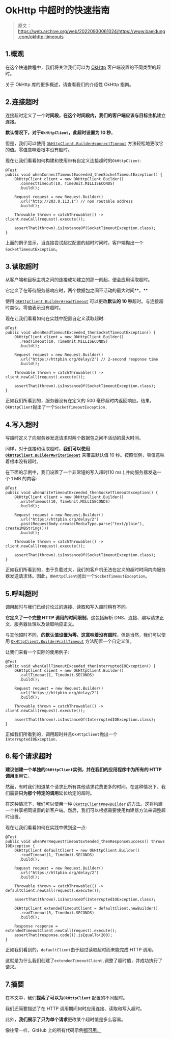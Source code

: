 # OkHttp 中超时的快速指南

> 原文：<https://web.archive.org/web/20220930061024/https://www.baeldung.com/okhttp-timeouts>

## 1.概观

在这个快速教程中，我们将关注我们可以为 [OkHttp](https://web.archive.org/web/20221227153527/https://square.github.io/okhttp/) 客户端设置的不同类型的超时。

关于 OkHttp 库的更多概述，请查看我们的介绍性 OkHttp 指南。

## 2.连接超时

连接超时定义了一个**时间段，在这个时间段内，我们的客户端应该与目标主机**建立连接。

**默认情况下，对于`OkHttpClient`，此超时设置为 10 秒**。

但是，我们可以使用 [`OkHttpClient.Builder#connectTimeout`](https://web.archive.org/web/20221227153527/https://square.github.io/okhttp/3.x/okhttp/okhttp3/OkHttpClient.Builder.html#connectTimeout-long-java.util.concurrent.TimeUnit-) 方法轻松地更改它的值。零值意味着根本没有超时。

现在让我们看看如何构建和使用带有自定义连接超时的`OkHttpClient`:

```
@Test
public void whenConnectTimeoutExceeded_thenSocketTimeoutException() {
    OkHttpClient client = new OkHttpClient.Builder()
      .connectTimeout(10, TimeUnit.MILLISECONDS)
      .build();

    Request request = new Request.Builder()
      .url("http://203.0.113.1") // non routable address
      .build();

    Throwable thrown = catchThrowable(() -> client.newCall(request).execute());

    assertThat(thrown).isInstanceOf(SocketTimeoutException.class);
}
```

上面的例子显示，当连接尝试超过配置的超时时间时，客户端抛出一个`SocketTimeoutException`。

## 3.读取超时

从客户端和目标主机之间的连接成功建立的那一刻起，便会应用读取超时。

它定义了在等待服务器响应时，两个数据包之间不活动的最大时间**。**

使用 [`OkHttpClient.Builder#readTimeout`](https://web.archive.org/web/20221227153527/https://square.github.io/okhttp/3.x/okhttp/okhttp3/OkHttpClient.Builder.html#readTimeout-long-java.util.concurrent.TimeUnit-) 可以更改**默认的 10 秒**超时。与连接超时类似，零值表示没有超时。

现在让我们看看如何在实践中配置自定义读取超时:

```
@Test
public void whenReadTimeoutExceeded_thenSocketTimeoutException() {
    OkHttpClient client = new OkHttpClient.Builder()
      .readTimeout(10, TimeUnit.MILLISECONDS)
      .build();

    Request request = new Request.Builder()
      .url("https://httpbin.org/delay/2") // 2-second response time
      .build();

    Throwable thrown = catchThrowable(() -> client.newCall(request).execute());

    assertThat(thrown).isInstanceOf(SocketTimeoutException.class);
}
```

正如我们所看到的，服务器没有在定义的 500 毫秒超时内返回响应。结果，`OkHttpClient`抛出了一个`SocketTimeoutException.`

## 4.写入超时

写超时定义了向服务器发送请求时两个数据包之间不活动的最大时间。

同样，对于连接和读取超时，**我们可以使用 [`OkHttpClient.Builder#writeTimeout`](https://web.archive.org/web/20221227153527/https://square.github.io/okhttp/3.x/okhttp/okhttp3/OkHttpClient.Builder.html#writeTimeout-long-java.util.concurrent.TimeUnit-)** 来覆盖默认值 10 秒。按照惯例，零值意味着根本没有超时。

在下面的示例中，我们设置了一个非常短的写入超时(10 ms ),并向服务器发送一个 1 MB 的内容:

```
@Test
public void whenWriteTimeoutExceeded_thenSocketTimeoutException() {
    OkHttpClient client = new OkHttpClient.Builder()
      .writeTimeout(10, TimeUnit.MILLISECONDS)
      .build();

    Request request = new Request.Builder()
      .url("https://httpbin.org/delay/2")
      .post(RequestBody.create(MediaType.parse("text/plain"), create1MBString()))
      .build();

    Throwable thrown = catchThrowable(() -> client.newCall(request).execute());

    assertThat(thrown).isInstanceOf(SocketTimeoutException.class);
}
```

正如我们所看到的，由于负载过大，我们的客户机无法在定义的超时时间内向服务器发送请求体。因此，`OkHttpClient`抛出一个`SocketTimeoutException`。

## 5.呼叫超时

调用超时与我们已经讨论过的连接、读取和写入超时稍有不同。

**它定义了一个完整 HTTP 调用的时间限制**。这包括解析 DNS、连接、编写请求正文、服务器处理以及读取响应正文。

与其他超时不同，**的默认值设置为零，这意味着没有超时**。但是当然，我们可以使用 [`OkHttpClient.Builder#callTimeout`](https://web.archive.org/web/20221227153527/https://square.github.io/okhttp/3.x/okhttp/okhttp3/OkHttpClient.Builder.html#callTimeout-long-java.util.concurrent.TimeUnit-) 方法配置一个自定义值。

让我们来看一个实际的使用例子:

```
@Test
public void whenCallTimeoutExceeded_thenInterruptedIOException() {
    OkHttpClient client = new OkHttpClient.Builder()
      .callTimeout(1, TimeUnit.SECONDS)
      .build();

    Request request = new Request.Builder()
      .url("https://httpbin.org/delay/2")
      .build();

    Throwable thrown = catchThrowable(() -> client.newCall(request).execute());

    assertThat(thrown).isInstanceOf(InterruptedIOException.class);
}
```

正如我们所看到的，调用超时并且`OkHttpClient`抛出一个`InterruptedIOException.`

## 6.每个请求超时

**建议创建一个单独的`OkHttpClient`实例，并在我们的应用程序中为所有的 HTTP 调用**重用它。

然而，有时我们知道某个请求比所有其他请求花费更多的时间。在这种情况下，我们需要**只为那个特定的调用**延长给定的超时。

在这种情况下，我们可以使用一种 [`OkHttpClient#newBuilder`](https://web.archive.org/web/20221227153527/https://square.github.io/okhttp/3.x/okhttp/okhttp3/OkHttpClient.html#newBuilder--) 的方法。这将构建一个共享相同设置的新客户端。然后，我们可以根据需要使用构建器方法来调整超时设置。

现在让我们看看如何在实践中做到这一点:

```
@Test
public void whenPerRequestTimeoutExtended_thenResponseSuccess() throws IOException {
    OkHttpClient defaultClient = new OkHttpClient.Builder()
      .readTimeout(1, TimeUnit.SECONDS)
      .build();

    Request request = new Request.Builder()
      .url("https://httpbin.org/delay/2")
      .build();

    Throwable thrown = catchThrowable(() -> defaultClient.newCall(request).execute());

    assertThat(thrown).isInstanceOf(InterruptedIOException.class);

    OkHttpClient extendedTimeoutClient = defaultClient.newBuilder()
      .readTimeout(5, TimeUnit.SECONDS)
      .build();

    Response response = extendedTimeoutClient.newCall(request).execute();
    assertThat(response.code()).isEqualTo(200);
}
```

正如我们看到的，`defaultClient`由于超过读取超时而未能完成 HTTP 调用。

这就是为什么我们创建了`extendedTimeoutClient,`调整了超时值，并成功执行了请求。

## 7.摘要

在本文中，我们**探索了可以为`OkHttpClient`** 配置的不同超时。

我们还简要描述了在 HTTP 调用期间何时应用连接、读取和写入超时。

此外，**我们展示了只为单个请求**更改某个超时值是多么容易。

像往常一样，GitHub 上的所有代码示例[都可用。](https://web.archive.org/web/20221227153527/https://github.com/eugenp/tutorials/tree/master/libraries-http)